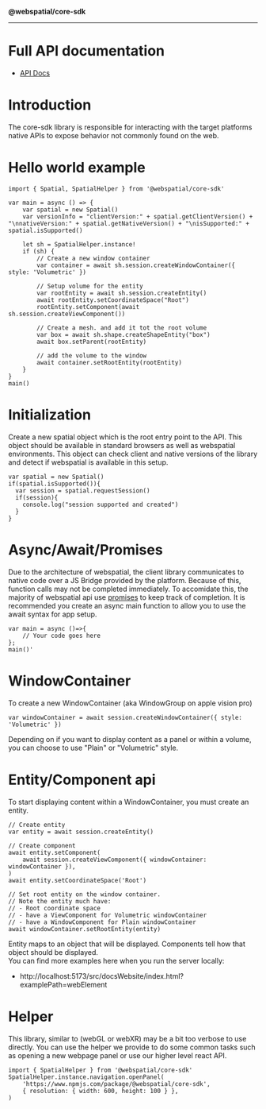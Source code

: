 **@webspatial/core-sdk**

***

# **Full API documentation**

* [API Docs](https://github.com/webspatial/webspatial.github.io/blob/main/docs/globals.md)

# **Introduction**

The core-sdk library is responsible for interacting with the target platforms native APIs to expose behavior not commonly found on the web.

# **Hello world example**

```
import { Spatial, SpatialHelper } from '@webspatial/core-sdk'

var main = async () => {
    var spatial = new Spatial()
    var versionInfo = "clientVersion:" + spatial.getClientVersion() + "\nnativeVersion:" + spatial.getNativeVersion() + "\nisSupported:" + spatial.isSupported()
    
    let sh = SpatialHelper.instance!
    if (sh) {
        // Create a new window container
        var container = await sh.session.createWindowContainer({ style: 'Volumetric' })
        
        // Setup volume for the entity
        var rootEntity = await sh.session.createEntity()
        await rootEntity.setCoordinateSpace("Root")
        rootEntity.setComponent(await sh.session.createViewComponent())
        
        // Create a mesh. and add it tot the root volume
        var box = await sh.shape.createShapeEntity("box")
        await box.setParent(rootEntity)
        
        // add the volume to the window
        await container.setRootEntity(rootEntity)
    }
}
main()
```

# **Initialization**

Create a new spatial object which is the root entry point to the API. This object should be available in standard browsers as well as webspatial environments. This object can check client and native versions of the library and detect if webspatial is available in this setup.

```
var spatial = new Spatial()
if(spatial.isSupported()){
  var session = spatial.requestSession()
  if(session){
    console.log("session supported and created")
  }
}
```

# **Async/Await/Promises**

Due to the architecture of webspatial, the client library communicates to native code over a JS Bridge provided by the platform. Because of this, function calls may not be completed immediately. To accomidate this, the majority of webspatial api use [promises](https://developer.mozilla.org/en-US/docs/Web/JavaScript/Reference/Global_Objects/Promise) to keep track of completion. It is recommended you create an async main function to allow you to use the await syntax for app setup.

```
var main = async ()=>{
    // Your code goes here
};
main()'
```

# **WindowContainer**

To create a new WindowContainer (aka WindowGroup on apple vision pro)

```
var windowContainer = await session.createWindowContainer({ style: 'Volumetric' })
```

Depending on if you want to display content as a panel or within a volume, you can choose to use "Plain" or "Volumetric" style.

# **Entity/Component api**

To start displaying content within a WindowContainer, you must create an entity.

```
// Create entity
var entity = await session.createEntity()

// Create component
await entity.setComponent(
    await session.createViewComponent({ windowContainer: windowContainer }),
)
await entity.setCoordinateSpace('Root')

// Set root entity on the window container. 
// Note the entity much have:
// - Root coordinate space
// - have a ViewComponent for Volumetric windowContainer
// - have a WindowComponent for Plain windowContainer
await windowContainer.setRootEntity(entity)
```

Entity maps to an object that will be displayed. Components tell how that object should be displayed.  
You can find more examples here when you run the server locally:

* http://localhost:5173/src/docsWebsite/index.html?examplePath=webElement

# **Helper**

This library, similar to (webGL or webXR) may be a bit too verbose to use directly. You can use the helper we provide to do some common tasks such as opening a new webpage panel or use our higher level react API.

```
import { SpatialHelper } from '@webspatial/core-sdk'
SpatialHelper.instance.navigation.openPanel(
    'https://www.npmjs.com/package/@webspatial/core-sdk',
    { resolution: { width: 600, height: 100 } },
)
```
